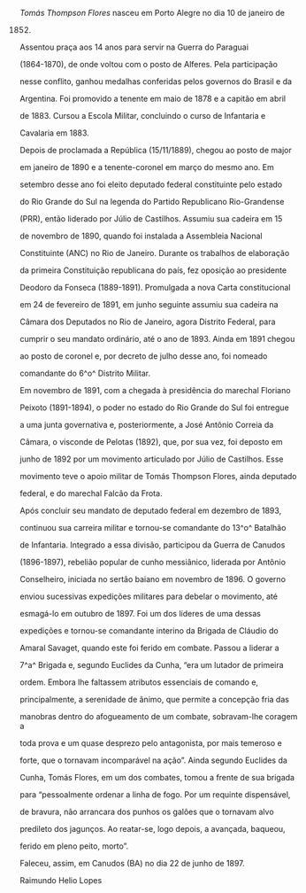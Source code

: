 

*Tomás Thompson Flores* nasceu em Porto Alegre no dia 10 de janeiro de

1852.



Assentou praça aos 14 anos para servir na Guerra do Paraguai

(1864-1870), de onde voltou com o posto de Alferes. Pela participação

nesse conflito, ganhou medalhas conferidas pelos governos do Brasil e da

Argentina. Foi promovido a tenente em maio de 1878 e a capitão em abril

de 1883. Cursou a Escola Militar, concluindo o curso de Infantaria e

Cavalaria em 1883.



Depois de proclamada a República (15/11/1889), chegou ao posto de major

em janeiro de 1890 e a tenente-coronel em março do mesmo ano. Em

setembro desse ano foi eleito deputado federal constituinte pelo estado

do Rio Grande do Sul na legenda do Partido Republicano Rio-Grandense

(PRR), então liderado por Júlio de Castilhos. Assumiu sua cadeira em 15

de novembro de 1890, quando foi instalada a Assembleia Nacional

Constituinte (ANC) no Rio de Janeiro. Durante os trabalhos de elaboração

da primeira Constituição republicana do país, fez oposição ao presidente

Deodoro da Fonseca (1889-1891). Promulgada a nova Carta constitucional

em 24 de fevereiro de 1891, em junho seguinte assumiu sua cadeira na

Câmara dos Deputados no Rio de Janeiro, agora Distrito Federal, para

cumprir o seu mandato ordinário, até o ano de 1893. Ainda em 1891 chegou

ao posto de coronel e, por decreto de julho desse ano, foi nomeado

comandante do 6^o^ Distrito Militar.



Em novembro de 1891, com a chegada à presidência do marechal Floriano

Peixoto (1891-1894), o poder no estado do Rio Grande do Sul foi entregue

a uma junta governativa e, posteriormente, a José Antônio Correia da

Câmara, o visconde de Pelotas (1892), que, por sua vez, foi deposto em

junho de 1892 por um movimento articulado por Júlio de Castilhos. Esse

movimento teve o apoio militar de Tomás Thompson Flores, ainda deputado

federal, e do marechal Falcão da Frota.



Após concluir seu mandato de deputado federal em dezembro de 1893,

continuou sua carreira militar e tornou-se comandante do 13^o^ Batalhão

de Infantaria. Integrado a essa divisão, participou da Guerra de Canudos

(1896-1897), rebelião popular de cunho messiânico, liderada por Antônio

Conselheiro, iniciada no sertão baiano em novembro de 1896. O governo

enviou sucessivas expedições militares para debelar o movimento, até

esmagá-lo em outubro de 1897. Foi um dos líderes de uma dessas

expedições e tornou-se comandante interino da Brigada de Cláudio do

Amaral Savaget, quando este foi ferido em combate. Passou a liderar a

7^a^ Brigada e, segundo Euclides da Cunha, “era um lutador de primeira

ordem. Embora lhe faltassem atributos essenciais de comando e,

principalmente, a serenidade de ânimo, que permite a concepção fria das

manobras dentro do afogueamento de um combate, sobravam-lhe coragem a

toda prova e um quase desprezo pelo antagonista, por mais temeroso e

forte, que o tornavam incomparável na ação”. Ainda segundo Euclides da

Cunha, Tomás Flores, em um dos combates, tomou a frente de sua brigada

para “pessoalmente ordenar a linha de fogo. Por um requinte dispensável,

de bravura, não arrancara dos punhos os galões que o tornavam alvo

predileto dos jagunços. Ao reatar-se, logo depois, a avançada, baqueou,

ferido em pleno peito, morto”.



Faleceu, assim, em Canudos (BA) no dia 22 de junho de 1897.



Raimundo Helio Lopes



